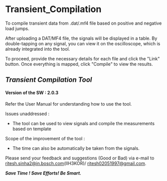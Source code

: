 # Transient_Compilation
To compile transient data from .dat/.mf4 file based on positive and negative load jumps.

After uploading a DAT/MF4 file, the signals will be displayed in a table. By double-tapping on any signal, you can view it on the oscilloscope, which is already integrated into the tool.

To proceed, provide the necessary details for each file and click the "Link" button. Once everything is mapped, click "Compile" to view the results.

## ***Transient Compilation Tool***

#### Version of the SW : 2.0.3

Refer the User Manual for understanding how to use the tool.

  Issues unaddressed :
  - The tool can be used to view signals and compile the measurements based on template

  Scope of the improvement of the tool :
  - The time can also be automatically be taken from the signals. 

Please send your feedback and suggestions (Good or Bad) via e-mail to ritesh.sinha2@in.bosch.com(IIH3KOR)/ ritesh02051997@gmail.com.

***Save Time ! Save Efforts! Be Smart.***
